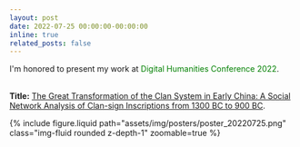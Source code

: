 ```yaml
---
layout: post
date: 2022-07-25 00:00:00-00:00:00
inline: true
related_posts: false
---
```


I'm honored to present my work at <font color=Green>Digital Humanities Conference 2022</font>.<br><br>

**Title:** <u>The Great Transformation of the Clan System in Early China: A Social Network Analysis of Clan-sign Inscriptions from 1300 BC to 900 BC</u>.


<div class="row mt-3">
    <div class="col-sm mt-3 mt-md-0">
        {% include figure.liquid path="assets/img/posters/poster_20220725.png" class="img-fluid rounded z-depth-1" zoomable=true %}
    </div>
</div>
